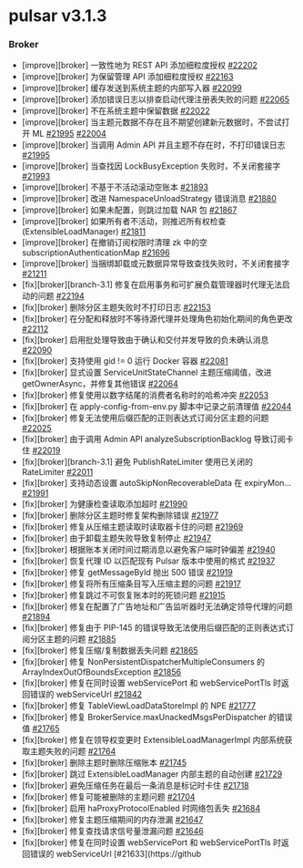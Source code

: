 # pulsar v3.1.3

### Broker

- [improve][broker] 一致性地为 REST API 添加细粒度授权 [#22202](https://github.com/apache/pulsar/pull/22202)
- [improve][broker] 为保留管理 API 添加细粒度授权 [#22163](https://github.com/apache/pulsar/pull/22163)
- [improve][broker] 缓存发送到系统主题的内部写入器 [#22099](https://github.com/apache/pulsar/pull/22099)
- [improve][broker] 添加错误日志以排查启动代理注册表失败的问题 [#22065](https://github.com/apache/pulsar/pull/22065)
- [improve][broker] 不在系统主题中保留数据 [#22022](https://github.com/apache/pulsar/pull/22022)
- [improve][broker] 当主题元数据不存在且不期望创建新元数据时，不尝试打开 ML [#21995](https://github.com/apache/pulsar/pull/21995) [#22004](https://github.com/apache/pulsar/pull/22004)
- [improve][broker] 当调用 Admin API 并且主题不存在时，不打印错误日志 [#21995](https://github.com/apache/pulsar/pull/21995)
- [improve][broker] 当查找因 LockBusyException 失败时，不关闭套接字 [#21993](https://github.com/apache/pulsar/pull/21993)
- [improve][broker] 不基于不活动滚动空账本 [#21893](https://github.com/apache/pulsar/pull/21893)
- [improve][broker] 改进 NamespaceUnloadStrategy 错误消息 [#21880](https://github.com/apache/pulsar/pull/21880)
- [improve][broker] 如果未配置，则跳过加载 NAR 包 [#21867](https://github.com/apache/pulsar/pull/21867)
- [improve][broker] 如果所有者不活动，则推迟所有权检查 (ExtensibleLoadManager) [#21811](https://github.com/apache/pulsar/pull/21811)
- [improve][broker] 在撤销订阅权限时清理 zk 中的空 subscriptionAuthenticationMap [#21696](https://github.com/apache/pulsar/pull/21696)
- [improve][broker] 当捆绑卸载或元数据异常导致查找失败时，不关闭套接字 [#21211](https://github.com/apache/pulsar/pull/21211)
- [fix][broker][branch-3.1] 修复在启用事务和可扩展负载管理器时代理无法启动的问题 [#22194](https://github.com/apache/pulsar/pull/22194)
- [fix][broker] 删除分区主题失败时不打印日志 [#22153](https://github.com/apache/pulsar/pull/22153)
- [fix][broker] 在分配和释放时不等待源代理并处理角色初始化期间的角色更改 [#22112](https://github.com/apache/pulsar/pull/22112)
- [fix][broker] 启用批处理导致由于确认和交付并发导致的负未确认消息 [#22090](https://github.com/apache/pulsar/pull/22090)
- [fix][broker] 支持使用 gid != 0 运行 Docker 容器 [#22081](https://github.com/apache/pulsar/pull/22081)
- [fix][broker] 显式设置 ServiceUnitStateChannel 主题压缩阈值，改进 getOwnerAsync，并修复其他错误 [#22064](https://github.com/apache/pulsar/pull/22064)
- [fix][broker] 修复使用以数字结尾的消费者名称时的哈希冲突 [#22053](https://github.com/apache/pulsar/pull/22053)
- [fix][broker] 在 apply-config-from-env.py 脚本中记录之前清理值 [#22044](https://github.com/apache/pulsar/pull/22044)
- [fix][broker] 修复无法使用后缀匹配的正则表达式订阅分区主题的问题 [#22025](https://github.com/apache/pulsar/pull/22025)
- [fix][broker] 由于调用 Admin API analyzeSubscriptionBacklog 导致订阅卡住 [#22019](https://github.com/apache/pulsar/pull/22019)
- [fix][broker][branch-3.1] 避免 PublishRateLimiter 使用已关闭的 RateLimiter [#22011](https://github.com/apache/pulsar/pull/22011)
- [fix][broker] 支持动态设置 autoSkipNonRecoverableData 在 expiryMon… [#21991](https://github.com/apache/pulsar/pull/21991)
- [fix][broker] 为健康检查读取添加超时 [#21990](https://github.com/apache/pulsar/pull/21990)
- [fix][broker] 删除分区主题时修复架构删除错误 [#21977](https://github.com/apache/pulsar/pull/21977)
- [fix][broker] 修复从压缩主题读取时读取器卡住的问题 [#21969](https://github.com/apache/pulsar/pull/21969)
- [fix][broker] 由于卸载主题失败导致复制停止 [#21947](https://github.com/apache/pulsar/pull/21947)
- [fix][broker] 根据账本关闭时间过期消息以避免客户端时钟偏差 [#21940](https://github.com/apache/pulsar/pull/21940)
- [fix][broker] 恢复代理 ID 以匹配现有 Pulsar 版本中使用的格式 [#21937](https://github.com/apache/pulsar/pull/21937)
- [fix][broker] 修复 getMessageById 抛出 500 错误 [#21919](https://github.com/apache/pulsar/pull/21919)
- [fix][broker] 修复将所有压缩条目写入压缩主题的问题 [#21917](https://github.com/apache/pulsar/pull/21917)
- [fix][broker] 修复跳过不可恢复账本时的死锁问题 [#21915](https://github.com/apache/pulsar/pull/21915)
- [fix][broker] 修复在配置了广告地址和广告监听器时无法确定领导代理的问题 [#21894](https://github.com/apache/pulsar/pull/21894)
- [fix][broker] 修复由于 PIP-145 的错误导致无法使用后缀匹配的正则表达式订阅分区主题的问题 [#21885](https://github.com/apache/pulsar/pull/21885)
- [fix][broker] 修复压缩/复制数据丢失问题 [#21865](https://github.com/apache/pulsar/pull/21865)
- [fix][broker] 修复 NonPersistentDispatcherMultipleConsumers 的 ArrayIndexOutOfBoundsException [#21856](https://github.com/apache/pulsar/pull/21856)
- [fix][broker] 修复在同时设置 webServicePort 和 webServicePortTls 时返回错误的 webServiceUrl [#21842](https://github.com/apache/pulsar/pull/21842)
- [fix][broker] 修复 TableViewLoadDataStoreImpl 的 NPE [#21777](https://github.com/apache/pulsar/pull/21777)
- [fix][broker] 修复 BrokerService.maxUnackedMsgsPerDispatcher 的错误值 [#21765](https://github.com/apache/pulsar/pull/21765)
- [fix][broker] 修复在领导权变更时 ExtensibleLoadManagerImpl 内部系统获取主题失败的问题 [#21764](https://github.com/apache/pulsar/pull/21764)
- [fix][broker] 删除主题时删除压缩账本 [#21745](https://github.com/apache/pulsar/pull/21745)
- [fix][broker] 跳过 ExtensibleLoadManager 内部主题的自动创建 [#21729](https://github.com/apache/pulsar/pull/21729)
- [fix][broker] 避免压缩任务在最后一条消息是标记时卡住 [#21718](https://github.com/apache/pulsar/pull/21718)
- [fix][broker] 修复可能被删除的主题问题 [#21704](https://github.com/apache/pulsar/pull/21704)
- [fix][broker] 启用 haProxyProtocolEnabled 时网络包丢失 [#21684](https://github.com/apache/pulsar/pull/21684)
- [fix][broker] 修复主题压缩期间的内存泄漏 [#21647](https://github.com/apache/pulsar/pull/21647)
- [fix][broker] 修复查找请求信号量泄漏问题 [#21646](https://github.com/apache/pulsar/pull/21646)
- [fix][broker] 修复在同时设置 webServicePort 和 webServicePortTls 时返回错误的 webServiceUrl [#21633](https://github